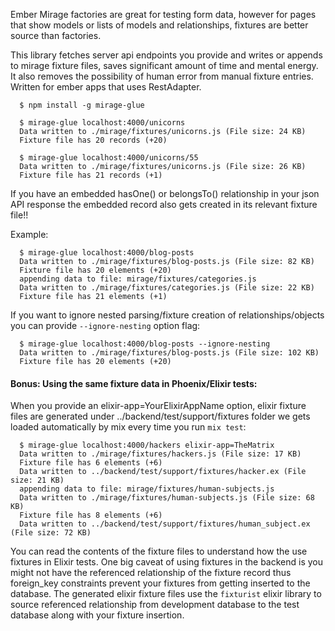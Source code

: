 Ember Mirage factories are great for testing form data, however for pages that show models or lists of models and relationships, fixtures are better source than factories.

This library fetches server api endpoints you provide and writes or appends to mirage fixture files, saves significant amount of time and mental energy. It also removes the possibility of human error from manual fixture entries. Written for ember apps that uses RestAdapter.

```{r, engine='bash', count_lines}
  $ npm install -g mirage-glue

  $ mirage-glue localhost:4000/unicorns
  Data written to ./mirage/fixtures/unicorns.js (File size: 24 KB)
  Fixture file has 20 records (+20)

  $ mirage-glue localhost:4000/unicorns/55
  Data written to ./mirage/fixtures/unicorns.js (File size: 26 KB)
  Fixture file has 21 records (+1)
```
If you have an embedded hasOne() or belongsTo() relationship in your json API response the embedded record also gets created in its relevant fixture file!!

Example:

```{r, engine='bash', count_lines}
  $ mirage-glue localhost:4000/blog-posts
  Data written to ./mirage/fixtures/blog-posts.js (File size: 82 KB)
  Fixture file has 20 elements (+20)
  appending data to file: mirage/fixtures/categories.js
  Data written to ./mirage/fixtures/categories.js (File size: 22 KB)
  Fixture file has 21 elements (+1)
```

If you want to ignore nested parsing/fixture creation of relationships/objects you can provide ```--ignore-nesting``` option flag:

```{r, engine='bash', count_lines}
  $ mirage-glue localhost:4000/blog-posts --ignore-nesting
  Data written to ./mirage/fixtures/blog-posts.js (File size: 102 KB)
  Fixture file has 20 elements (+20)
```

#### Bonus: Using the same fixture data in Phoenix/Elixir tests:

When you provide an elixir-app=YourElixirAppName option, elixir fixture files are generated under ../backend/test/support/fixtures folder we gets loaded automatically by mix every time you run ```mix test```:

```{r, engine='bash', count_lines}
  $ mirage-glue localhost:4000/hackers elixir-app=TheMatrix
  Data written to ./mirage/fixtures/hackers.js (File size: 17 KB)
  Fixture file has 6 elements (+6)
  Data written to ../backend/test/support/fixtures/hacker.ex (File size: 21 KB)
  appending data to file: mirage/fixtures/human-subjects.js
  Data written to ./mirage/fixtures/human-subjects.js (File size: 68 KB)
  Fixture file has 8 elements (+6)
  Data written to ../backend/test/support/fixtures/human_subject.ex (File size: 72 KB)
```

You can read the contents of the fixture files to understand how the use fixtures in Elixir tests. One big caveat of using fixtures in the backend is you might not have the referenced relationship of the fixture record thus foreign_key constraints prevent your fixtures from getting inserted to the database. The generated elixir fixture files use the `fixturist` elixir library to source referenced relationship from development database to the test database along with your fixture insertion.
